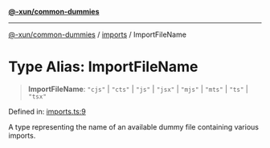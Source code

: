 [**@-xun/common-dummies**](../../README.md)

***

[@-xun/common-dummies](../../README.md) / [imports](../README.md) / ImportFileName

# Type Alias: ImportFileName

> **ImportFileName**: `"cjs"` \| `"cts"` \| `"js"` \| `"jsx"` \| `"mjs"` \| `"mts"` \| `"ts"` \| `"tsx"`

Defined in: [imports.ts:9](https://github.com/Xunnamius/test-utils/blob/5ff40c77a98ed0a1d0df44772fe12318f1efb439/packages/common-dummies/src/imports.ts#L9)

A type representing the name of an available dummy file containing various
imports.
